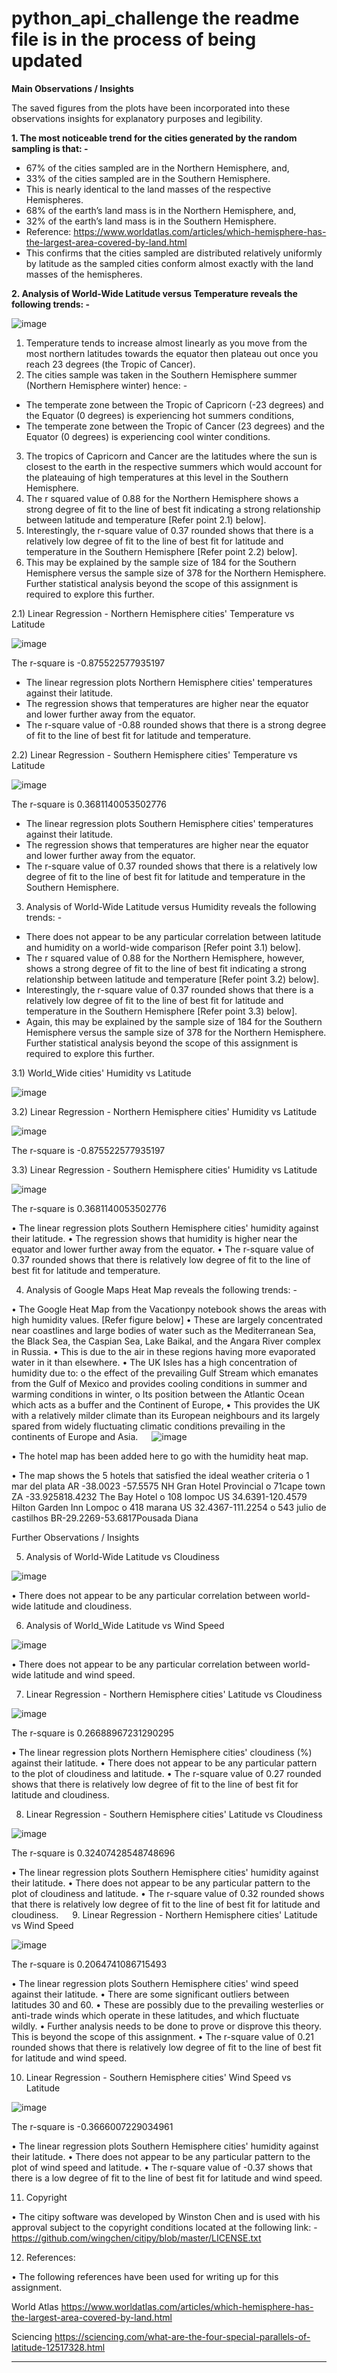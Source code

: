 # python_api_challenge the readme file is in the process of being updated

**Main Observations / Insights**

The saved figures from the plots have been incorporated into these observations insights for explanatory purposes and legibility.
 
**1.	The most noticeable trend for the cities generated by the random sampling is that: -**

* 67% of the cities sampled are in the Northern Hemisphere, and, 
* 33% of the cities sampled are in the Southern Hemisphere.
* This is nearly identical to the land masses of the respective Hemispheres.
* 68% of the earth’s land mass is in the Northern Hemisphere, and,
* 32% of the earth’s land mass is in the Southern Hemisphere.
* Reference: https://www.worldatlas.com/articles/which-hemisphere-has-the-largest-area-covered-by-land.html
* This confirms that the cities sampled are distributed relatively uniformly by latitude as the sampled cities conform almost exactly with the land masses of the hemispheres.

**2.	Analysis of World-Wide Latitude versus Temperature reveals the following trends: -**

![image](https://user-images.githubusercontent.com/89948865/148723293-6062318d-82e1-42fb-a69e-30a1f7374743.png)

1)	Temperature tends to increase almost linearly as you move from the most northern latitudes towards the equator then plateau out once you reach 23 degrees (the Tropic of Cancer). 
2)	The cities sample was taken in the Southern Hemisphere summer (Northern Hemisphere winter) hence: -
* The temperate zone between the Tropic of Capricorn (-23 degrees) and the Equator (0 degrees) is experiencing hot summers conditions, 
* The temperate zone between the Tropic of Cancer (23 degrees) and the Equator (0 degrees) is experiencing cool winter conditions.
3)	The tropics of Capricorn and Cancer are the latitudes where the sun is closest to the earth in the respective summers which would account for the plateauing of high temperatures at this level in the Southern Hemisphere.
4)	The r squared value of 0.88 for the Northern Hemisphere shows a strong degree of fit to the line of best fit indicating a strong relationship between latitude and temperature [Refer point 2.1) below].
5)	Interestingly, the r-square value of 0.37 rounded shows that there is a relatively low degree of fit to the line of best fit for latitude and temperature in the Southern Hemisphere [Refer point 2.2) below].
6)	This may be explained by the sample size of 184 for the Southern Hemisphere versus the sample size of 378 for the Northern Hemisphere. Further statistical analysis beyond the scope of this assignment is required to explore this further. 

2.1)	Linear Regression - Northern Hemisphere cities' Temperature vs Latitude

![image](https://user-images.githubusercontent.com/89948865/148723349-19d6ec98-8a26-4933-8e62-9f04d9d66779.png)

The r-square is -0.875522577935197

* The linear regression plots Northern Hemisphere cities' temperatures against their latitude.
* The regression shows that temperatures are higher near the equator and lower further away from the equator.
* The r-square value of -0.88 rounded shows that there is a strong degree of fit to the line of best fit for latitude and temperature.

2.2)	Linear Regression - Southern Hemisphere cities' Temperature vs Latitude

![image](https://user-images.githubusercontent.com/89948865/148723387-15ccb019-ada3-4b2d-a9bb-2ddab18d1e5a.png)

The r-square is 0.3681140053502776

* The linear regression plots Southern Hemisphere cities' temperatures against their latitude.
* The regression shows that temperatures are higher near the equator and lower further away from the equator.
* The r-square value of 0.37 rounded shows that there is a relatively low degree of fit to the line of best fit for latitude and temperature in the Southern Hemisphere.

3.	Analysis of World-Wide Latitude versus Humidity reveals the following trends: -

* There does not appear to be any particular correlation between latitude and humidity on a world-wide comparison [Refer point 3.1) below].
* The r squared value of 0.88 for the Northern Hemisphere, however, shows a strong degree of fit to the line of best fit indicating a strong relationship between latitude and temperature [Refer point 3.2) below].
* Interestingly, the r-square value of 0.37 rounded shows that there is a relatively low degree of fit to the line of best fit for latitude and temperature in the Southern Hemisphere [Refer point 3.3) below].
* Again, this may be explained by the sample size of 184 for the Southern Hemisphere versus the sample size of 378 for the Northern Hemisphere. Further statistical analysis beyond the scope of this assignment is required to explore this further.

3.1)	World_Wide cities' Humidity vs Latitude

![image](https://user-images.githubusercontent.com/89948865/148723494-7ba248cb-cdc5-4ff7-8037-411e51d163a7.png)

3.2)	Linear Regression - Northern Hemisphere cities' Humidity vs Latitude

![image](https://user-images.githubusercontent.com/89948865/148723564-76f3c4f7-acba-47dd-bfbc-39c7068b0c44.png)

The r-square is -0.875522577935197

3.3)	Linear Regression - Southern Hemisphere cities' Humidity vs Latitude

![image](https://user-images.githubusercontent.com/89948865/148723914-70c7602d-284e-48b5-b466-4ea840937fa8.png)

The r-square is 0.3681140053502776

•	The linear regression plots Southern Hemisphere cities' humidity against their latitude.
•	The regression shows that humidity is higher near the equator and lower further away from the equator.
•	The r-square value of 0.37 rounded shows that there is relatively low degree of fit to the line of best fit for latitude and temperature.

4.	Analysis of Google Maps Heat Map reveals the following trends: -

•	The Google Heat Map from the Vacationpy notebook shows the areas with high humidity values. [Refer figure below]
•	These are largely concentrated near coastlines and large bodies of water such as the Mediterranean Sea, the Black Sea, the Caspian Sea, Lake Baikal, and the Angara River complex in Russia.
•	This is due to the air in these regions having more evaporated water in it than elsewhere.
•	The UK Isles has a high concentration of humidity due to:
o	 the effect of the prevailing Gulf Stream which emanates from the Gulf of Mexico and provides cooling conditions in summer and warming conditions in winter,
o	Its position between the Atlantic Ocean which acts as a buffer and the Continent of Europe,
•	This provides the UK with a relatively milder climate than its European neighbours and its largely spared from widely fluctuating climatic conditions prevailing in the continents of Europe and Asia. 
 
![image](https://user-images.githubusercontent.com/89948865/148723984-64421396-f756-48ec-b2d0-b818460d1e25.png)

•	The hotel map has been added here to go with the humidity heat map.

•	The map shows the 5 hotels that satisfied the ideal weather criteria 
o	1 mar del plata AR -38.0023 -57.5575 NH Gran Hotel Provincial
o	71cape town ZA -33.925818.4232 The Bay Hotel
o	108 lompoc US 34.6391-120.4579 Hilton Garden Inn Lompoc
o	418 marana US 32.4367-111.2254
o	543 julio de castilhos BR-29.2269-53.6817Pousada Diana

Further Observations / Insights

5.	Analysis of World-Wide Latitude vs Cloudiness

![image](https://user-images.githubusercontent.com/89948865/148724164-a6212ef9-ed11-4347-8de4-2ad99481eb6d.png)

•	There does not appear to be any particular correlation between world-wide latitude and cloudiness.

6.	Analysis of World_Wide Latitude vs Wind Speed

![image](https://user-images.githubusercontent.com/89948865/148724259-a42648b9-b11c-49e9-8420-f7c23a0073ab.png)

•	There does not appear to be any particular correlation between world-wide latitude and wind speed.

7.	Linear Regression - Northern Hemisphere cities' Latitude vs Cloudiness

![image](https://user-images.githubusercontent.com/89948865/148724337-e1cc42e3-808c-4f85-811a-8690c8eae417.png)

The r-square is 0.26688967231290295

•	The linear regression plots Northern Hemisphere cities' cloudiness (%) against their latitude.
•	There does not appear to be any particular pattern to the plot of cloudiness and latitude.
•	The r-square value of 0.27 rounded shows that there is relatively low degree of fit to the line of best fit for latitude and cloudiness.

8.	Linear Regression - Southern Hemisphere cities' Latitude vs Cloudiness

![image](https://user-images.githubusercontent.com/89948865/148724393-67170147-553a-4a21-b6ad-9dffc46f01e8.png)

The r-square is 0.32407428548748696

•	The linear regression plots Southern Hemisphere cities' humidity against their latitude.
•	There does not appear to be any particular pattern to the plot of cloudiness and latitude.
•	The r-square value of 0.32 rounded shows that there is relatively low degree of fit to the line of best fit for latitude and cloudiness.
 
9.	Linear Regression - Northern Hemisphere cities' Latitude vs Wind Speed

![image](https://user-images.githubusercontent.com/89948865/148724535-54e1f035-06d2-4abe-8b97-7d1d7dbfb438.png)


The r-square is 0.2064741086715493

•	The linear regression plots Southern Hemisphere cities' wind speed against their latitude.
•	There are some significant outliers between latitudes 30 and 60.
•	These are possibly due to the prevailing westerlies or anti-trade winds which operate in these latitudes, and which fluctuate wildly.
•	Further analysis needs to be done to prove or disprove this theory. This is beyond the scope of this assignment.
•	The r-square value of 0.21 rounded shows that there is relatively low degree of fit to the line of best fit for latitude and wind speed.

10.	Linear Regression - Southern Hemisphere cities' Wind Speed vs Latitude

![image](https://user-images.githubusercontent.com/89948865/148724588-da4e963d-fcfa-4026-a162-2d5df9fa4912.png)

The r-square is -0.3666007229034961

•	The linear regression plots Southern Hemisphere cities' humidity against their latitude.
•	There does not appear to be any particular pattern to the plot of wind speed and latitude.
•	 The r-square value of -0.37 shows that there is a low degree of fit to the line of best fit for latitude and wind speed.


11.	Copyright

•	The citipy software was developed by Winston Chen and is used with his approval subject to the copyright conditions located at the following link: -
https://github.com/wingchen/citipy/blob/master/LICENSE.txt

12.	References:

•	The following references have been used for writing up for this assignment.

World Atlas
https://www.worldatlas.com/articles/which-hemisphere-has-the-largest-area-covered-by-land.html

Sciencing
https://sciencing.com/what-are-the-four-special-parallels-of-latitude-12517328.html

______________________________________________________________________________________________________________________________________________________________











